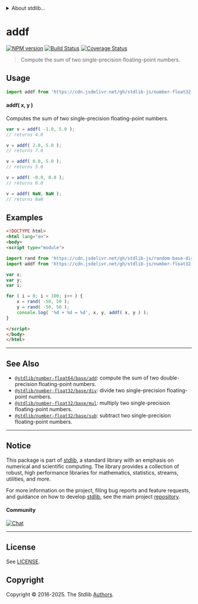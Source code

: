 <!--

@license Apache-2.0

Copyright (c) 2021 The Stdlib Authors.

Licensed under the Apache License, Version 2.0 (the "License");
you may not use this file except in compliance with the License.
You may obtain a copy of the License at

   http://www.apache.org/licenses/LICENSE-2.0

Unless required by applicable law or agreed to in writing, software
distributed under the License is distributed on an "AS IS" BASIS,
WITHOUT WARRANTIES OR CONDITIONS OF ANY KIND, either express or implied.
See the License for the specific language governing permissions and
limitations under the License.

-->


<details>
  <summary>
    About stdlib...
  </summary>
  <p>We believe in a future in which the web is a preferred environment for numerical computation. To help realize this future, we've built stdlib. stdlib is a standard library, with an emphasis on numerical and scientific computation, written in JavaScript (and C) for execution in browsers and in Node.js.</p>
  <p>The library is fully decomposable, being architected in such a way that you can swap out and mix and match APIs and functionality to cater to your exact preferences and use cases.</p>
  <p>When you use stdlib, you can be absolutely certain that you are using the most thorough, rigorous, well-written, studied, documented, tested, measured, and high-quality code out there.</p>
  <p>To join us in bringing numerical computing to the web, get started by checking us out on <a href="https://github.com/stdlib-js/stdlib">GitHub</a>, and please consider <a href="https://opencollective.com/stdlib">financially supporting stdlib</a>. We greatly appreciate your continued support!</p>
</details>

# addf

[![NPM version][npm-image]][npm-url] [![Build Status][test-image]][test-url] [![Coverage Status][coverage-image]][coverage-url] <!-- [![dependencies][dependencies-image]][dependencies-url] -->

> Compute the sum of two single-precision floating-point numbers.

<!-- Section to include introductory text. Make sure to keep an empty line after the intro `section` element and another before the `/section` close. -->

<section class="intro">

</section>

<!-- /.intro -->

<!-- Package usage documentation. -->



<section class="usage">

## Usage

```javascript
import addf from 'https://cdn.jsdelivr.net/gh/stdlib-js/number-float32-base-add@esm/index.mjs';
```

#### addf( x, y )

Computes the sum of two single-precision floating-point numbers.

```javascript
var v = addf( -1.0, 5.0 );
// returns 4.0

v = addf( 2.0, 5.0 );
// returns 7.0

v = addf( 0.0, 5.0 );
// returns 5.0

v = addf( -0.0, 0.0 );
// returns 0.0

v = addf( NaN, NaN );
// returns NaN
```

</section>

<!-- /.usage -->

<!-- Package usage notes. Make sure to keep an empty line after the `section` element and another before the `/section` close. -->

<section class="notes">

</section>

<!-- /.notes -->

<!-- Package usage examples. -->

<section class="examples">

## Examples

<!-- eslint no-undef: "error" -->

```html
<!DOCTYPE html>
<html lang="en">
<body>
<script type="module">

import rand from 'https://cdn.jsdelivr.net/gh/stdlib-js/random-base-discrete-uniform@esm/index.mjs';
import addf from 'https://cdn.jsdelivr.net/gh/stdlib-js/number-float32-base-add@esm/index.mjs';

var x;
var y;
var i;

for ( i = 0; i < 100; i++ ) {
    x = rand( -50, 50 );
    y = rand( -50, 50 );
    console.log( '%d + %d = %d', x, y, addf( x, y ) );
}

</script>
</body>
</html>
```

</section>

<!-- /.examples -->

<!-- C interface documentation. -->



<!-- Section for related `stdlib` packages. Do not manually edit this section, as it is automatically populated. -->

<section class="related">

* * *

## See Also

-   <span class="package-name">[`@stdlib/number-float64/base/add`][@stdlib/number/float64/base/add]</span><span class="delimiter">: </span><span class="description">compute the sum of two double-precision floating-point numbers.</span>
-   <span class="package-name">[`@stdlib/number-float32/base/div`][@stdlib/number/float32/base/div]</span><span class="delimiter">: </span><span class="description">divide two single-precision floating-point numbers.</span>
-   <span class="package-name">[`@stdlib/number-float32/base/mul`][@stdlib/number/float32/base/mul]</span><span class="delimiter">: </span><span class="description">multiply two single-precision floating-point numbers.</span>
-   <span class="package-name">[`@stdlib/number-float32/base/sub`][@stdlib/number/float32/base/sub]</span><span class="delimiter">: </span><span class="description">subtract two single-precision floating-point numbers.</span>

</section>

<!-- /.related -->

<!-- Section for all links. Make sure to keep an empty line after the `section` element and another before the `/section` close. -->


<section class="main-repo" >

* * *

## Notice

This package is part of [stdlib][stdlib], a standard library with an emphasis on numerical and scientific computing. The library provides a collection of robust, high performance libraries for mathematics, statistics, streams, utilities, and more.

For more information on the project, filing bug reports and feature requests, and guidance on how to develop [stdlib][stdlib], see the main project [repository][stdlib].

#### Community

[![Chat][chat-image]][chat-url]

---

## License

See [LICENSE][stdlib-license].


## Copyright

Copyright &copy; 2016-2025. The Stdlib [Authors][stdlib-authors].

</section>

<!-- /.stdlib -->

<!-- Section for all links. Make sure to keep an empty line after the `section` element and another before the `/section` close. -->

<section class="links">

[npm-image]: http://img.shields.io/npm/v/@stdlib/number-float32-base-add.svg
[npm-url]: https://npmjs.org/package/@stdlib/number-float32-base-add

[test-image]: https://github.com/stdlib-js/number-float32-base-add/actions/workflows/test.yml/badge.svg?branch=main
[test-url]: https://github.com/stdlib-js/number-float32-base-add/actions/workflows/test.yml?query=branch:main

[coverage-image]: https://img.shields.io/codecov/c/github/stdlib-js/number-float32-base-add/main.svg
[coverage-url]: https://codecov.io/github/stdlib-js/number-float32-base-add?branch=main

<!--

[dependencies-image]: https://img.shields.io/david/stdlib-js/number-float32-base-add.svg
[dependencies-url]: https://david-dm.org/stdlib-js/number-float32-base-add/main

-->

[chat-image]: https://img.shields.io/gitter/room/stdlib-js/stdlib.svg
[chat-url]: https://app.gitter.im/#/room/#stdlib-js_stdlib:gitter.im

[stdlib]: https://github.com/stdlib-js/stdlib

[stdlib-authors]: https://github.com/stdlib-js/stdlib/graphs/contributors

[umd]: https://github.com/umdjs/umd
[es-module]: https://developer.mozilla.org/en-US/docs/Web/JavaScript/Guide/Modules

[deno-url]: https://github.com/stdlib-js/number-float32-base-add/tree/deno
[deno-readme]: https://github.com/stdlib-js/number-float32-base-add/blob/deno/README.md
[umd-url]: https://github.com/stdlib-js/number-float32-base-add/tree/umd
[umd-readme]: https://github.com/stdlib-js/number-float32-base-add/blob/umd/README.md
[esm-url]: https://github.com/stdlib-js/number-float32-base-add/tree/esm
[esm-readme]: https://github.com/stdlib-js/number-float32-base-add/blob/esm/README.md
[branches-url]: https://github.com/stdlib-js/number-float32-base-add/blob/main/branches.md

[stdlib-license]: https://raw.githubusercontent.com/stdlib-js/number-float32-base-add/main/LICENSE

<!-- <related-links> -->

[@stdlib/number/float64/base/add]: https://github.com/stdlib-js/number-float64-base-add/tree/esm

[@stdlib/number/float32/base/div]: https://github.com/stdlib-js/number-float32-base-div/tree/esm

[@stdlib/number/float32/base/mul]: https://github.com/stdlib-js/number-float32-base-mul/tree/esm

[@stdlib/number/float32/base/sub]: https://github.com/stdlib-js/number-float32-base-sub/tree/esm

<!-- </related-links> -->

</section>

<!-- /.links -->
